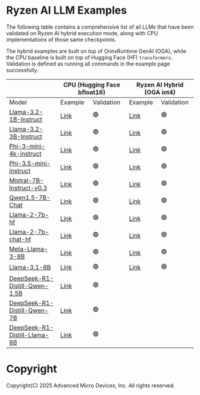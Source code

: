 # Ryzen AI LLM Examples

The following table contains a comprehensive list of all LLMs that have been validated on Ryzen AI hybrid execution mode, along with CPU implementations of those same checkpoints. 

The hybrid examples are built on top of OnnxRuntime GenAI (OGA), while the CPU baseline is built on top of Hugging Face (HF) ``transformers``. Validation is defined as running all commands in the example page successfully.

<table class="tg"><thead>
  <tr>
    <th class="tg-invis"></th>
    <th class="tg-top" colspan="2">CPU (Hugging Face bfloat16)</th>
    <th class="tg-top" colspan="2">Ryzen AI Hybrid (OGA int4)</th>
  </tr></thead>
<tbody>
  <tr>
    <td class="tg-heading">Model</td>
    <td class="tg-heading">Example</td>
    <td class="tg-heading">Validation</td>
    <td class="tg-heading">Example</td>
    <td class="tg-heading">Validation</td>
  </tr>
  <tr>
        <td class="tg-cell-nowrap"><a href="https://huggingface.co/meta-llama/Llama-3.2-1B-Instruct">Llama-3.2-1B-Instruct</a></td><!--Model-->
        <td class="tg-cell"><a href="cpu/Llama_3_2_1B_Instruct.md">Link</a></td><!--cpu Example-->
    <td class="tg-cell">🟢</td><!--cpu validation-->
    <td class="tg-cell"><a href="hybrid/Llama_3_2_1B_Instruct.md">Link</a></td><!--hybrid Example-->
    <td class="tg-cell">🟢</td><!--hybrid validation-->
  </tr><tr>
        <td class="tg-cell-nowrap"><a href="https://huggingface.co/meta-llama/Llama-3.2-3B-Instruct">Llama-3.2-3B-Instruct</a></td><!--Model-->
        <td class="tg-cell"><a href="cpu/Llama_3_2_3B_Instruct.md">Link</a></td><!--cpu Example-->
    <td class="tg-cell">🟢</td><!--cpu validation-->
    <td class="tg-cell"><a href="hybrid/Llama_3_2_3B_Instruct.md">Link</a></td><!--hybrid Example-->
    <td class="tg-cell">🟢</td><!--hybrid validation-->
  </tr><tr>
        <td class="tg-cell-nowrap"><a href="https://huggingface.co/microsoft/Phi-3-mini-4k-instruct">Phi-3-mini-4k-instruct</a></td><!--Model-->
        <td class="tg-cell"><a href="cpu/Phi_3_mini_4k_instruct.md">Link</a></td><!--cpu Example-->
    <td class="tg-cell">🟢</td><!--cpu validation-->
    <td class="tg-cell"><a href="hybrid/Phi_3_mini_4k_instruct.md">Link</a></td><!--hybrid Example-->
    <td class="tg-cell">🟢</td><!--hybrid validation-->
  </tr><tr>
        <td class="tg-cell-nowrap"><a href="https://huggingface.co/microsoft/Phi-3.5-mini-instruct">Phi-3.5-mini-instruct</a></td><!--Model-->
        <td class="tg-cell"><a href="cpu/Phi_3_5_mini_instruct.md">Link</a></td><!--cpu Example-->
    <td class="tg-cell">🟢</td><!--cpu validation-->
    <td class="tg-cell"><a href="hybrid/Phi_3_5_mini_instruct.md">Link</a></td><!--hybrid Example-->
    <td class="tg-cell">🟢</td><!--hybrid validation-->
  </tr><tr>
        <td class="tg-cell-nowrap"><a href="https://huggingface.co/mistralai/Mistral-7B-Instruct-v0.3">Mistral-7B-Instruct-v0.3</a></td><!--Model-->
        <td class="tg-cell"><a href="cpu/Mistral_7B_Instruct_v0_3.md">Link</a></td><!--cpu Example-->
    <td class="tg-cell">🟢</td><!--cpu validation-->
    <td class="tg-cell"><a href="hybrid/Mistral_7B_Instruct_v0_3.md">Link</a></td><!--hybrid Example-->
    <td class="tg-cell">🟢</td><!--hybrid validation-->
  </tr><tr>
        <td class="tg-cell-nowrap"><a href="https://huggingface.co/Qwen/Qwen1.5-7B-Chat">Qwen1.5-7B-Chat</a></td><!--Model-->
        <td class="tg-cell"><a href="cpu/Qwen1_5_7B_Chat.md">Link</a></td><!--cpu Example-->
    <td class="tg-cell">🟢</td><!--cpu validation-->
    <td class="tg-cell"><a href="hybrid/Qwen1_5_7B_Chat.md">Link</a></td><!--hybrid Example-->
    <td class="tg-cell">🟢</td><!--hybrid validation-->
  </tr><tr>
        <td class="tg-cell-nowrap"><a href="https://huggingface.co/meta-llama/Llama-2-7b-hf">Llama-2-7b-hf</a></td><!--Model-->
        <td class="tg-cell"><a href="cpu/Llama_2_7b_hf.md">Link</a></td><!--cpu Example-->
    <td class="tg-cell">🟢</td><!--cpu validation-->
    <td class="tg-cell"><a href="hybrid/Llama_2_7b_hf.md">Link</a></td><!--hybrid Example-->
    <td class="tg-cell">🟢</td><!--hybrid validation-->
  </tr><tr>
        <td class="tg-cell-nowrap"><a href="https://huggingface.co/meta-llama/Llama-2-7b-chat-hf">Llama-2-7b-chat-hf</a></td><!--Model-->
        <td class="tg-cell"><a href="cpu/Llama_2_7b_chat_hf.md">Link</a></td><!--cpu Example-->
    <td class="tg-cell">🟢</td><!--cpu validation-->
    <td class="tg-cell"><a href="hybrid/Llama_2_7b_chat_hf.md">Link</a></td><!--hybrid Example-->
    <td class="tg-cell">🟢</td><!--hybrid validation-->
  </tr><tr>
        <td class="tg-cell-nowrap"><a href="https://huggingface.co/meta-llama/Meta-Llama-3-8B">Meta-Llama-3-8B</a></td><!--Model-->
        <td class="tg-cell"><a href="cpu/Meta_Llama_3_8B.md">Link</a></td><!--cpu Example-->
    <td class="tg-cell">🟢</td><!--cpu validation-->
    <td class="tg-cell"><a href="hybrid/Meta_Llama_3_8B.md">Link</a></td><!--hybrid Example-->
    <td class="tg-cell">🟢</td><!--hybrid validation-->
  </tr><tr>
        <td class="tg-cell-nowrap"><a href="https://huggingface.co/meta-llama/Llama-3.1-8B">Llama-3.1-8B</a></td><!--Model-->
        <td class="tg-cell"><a href="cpu/Llama_3_1_8B.md">Link</a></td><!--cpu Example-->
    <td class="tg-cell">🟢</td><!--cpu validation-->
    <td class="tg-cell"><a href="hybrid/Llama_3_1_8B.md">Link</a></td><!--hybrid Example-->
    <td class="tg-cell">🟢</td><!--hybrid validation-->
  </tr><tr>
        <td class="tg-cell-nowrap"><a href="https://huggingface.co/deepseek-ai/DeepSeek-R1-Distill-Qwen-1.5B">DeepSeek-R1-Distill-Qwen-1.5B</a></td><!--Model-->
        <td class="tg-cell"><a href="cpu/DeepSeek_R1_Distill_Qwen_1_5B.md">Link</a></td><!--cpu Example-->
    <td class="tg-cell">🟢</td><!--cpu validation-->
    <td class="tg-cell"></td><!--hybrid Example-->
    <td class="tg-cell"></td><!--hybrid validation-->
  </tr><tr>
        <td class="tg-cell-nowrap"><a href="https://huggingface.co/deepseek-ai/DeepSeek-R1-Distill-Qwen-7B">DeepSeek-R1-Distill-Qwen-7B</a></td><!--Model-->
        <td class="tg-cell"><a href="cpu/DeepSeek_R1_Distill_Qwen_7B.md">Link</a></td><!--cpu Example-->
    <td class="tg-cell">🟢</td><!--cpu validation-->
    <td class="tg-cell"></td><!--hybrid Example-->
    <td class="tg-cell"></td><!--hybrid validation-->
  </tr><tr>
        <td class="tg-cell-nowrap"><a href="https://huggingface.co/deepseek-ai/DeepSeek-R1-Distill-Llama-8B">DeepSeek-R1-Distill-Llama-8B</a></td><!--Model-->
        <td class="tg-cell"><a href="cpu/DeepSeek_R1_Distill_Llama_8B.md">Link</a></td><!--cpu Example-->
    <td class="tg-cell">🟢</td><!--cpu validation-->
    <td class="tg-cell"></td><!--hybrid Example-->
    <td class="tg-cell"></td><!--hybrid validation-->
  </tr>
</tbody></table>

# Copyright

Copyright(C) 2025 Advanced Micro Devices, Inc. All rights reserved.